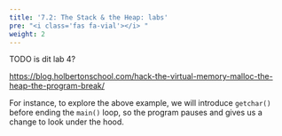 ```yaml
---
title: '7.2: The Stack & the Heap: labs'
pre: "<i class='fas fa-vial'></i> "
weight: 2
---
```


TODO is dit lab 4?

https://blog.holbertonschool.com/hack-the-virtual-memory-malloc-the-heap-the-program-break/

For instance, to explore the above example, we will introduce `getchar()` before ending the `main()` loop, so the program pauses and gives us a change to look under the hood. 